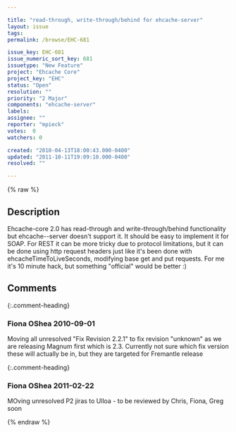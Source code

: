 ```yaml
---

title: "read-through, write-through/behind for ehcache-server"
layout: issue
tags: 
permalink: /browse/EHC-681

issue_key: EHC-681
issue_numeric_sort_key: 681
issuetype: "New Feature"
project: "Ehcache Core"
project_key: "EHC"
status: "Open"
resolution: ""
priority: "2 Major"
components: "ehcache-server"
labels: 
assignee: ""
reporter: "mpieck"
votes:  0
watchers: 0

created: "2010-04-13T18:00:43.000-0400"
updated: "2011-10-11T19:09:10.000-0400"
resolved: ""

---
```




{% raw %}



## Description

<div markdown="1" class="description">

Ehcache-core 2.0 has read-through and write-through/behind functionality but ehcache--server doesn't support it. It should be easy to implement it for SOAP. For REST it can be more tricky due to protocol limitations, but it can be done using http request headers just like it's been done with ehcacheTimeToLiveSeconds, modifying base get and put requests. For me it's 10 minute hack, but something "official" would be better :)

</div>

## Comments


{:.comment-heading}
### **Fiona OShea** <span class="date">2010-09-01</span>

<div markdown="1" class="comment">

Moving all unresolved "Fix Revision 2.2.1" to fix revision "unknown" as we are releasing Magnum first which is 2.3. Currently not sure which fix version these will actually be in, but they are targeted for Fremantle release

</div>


{:.comment-heading}
### **Fiona OShea** <span class="date">2011-02-22</span>

<div markdown="1" class="comment">

MOving unresolved P2 jiras to Ulloa - to be reviewed by Chris, Fiona, Greg soon

</div>



{% endraw %}
